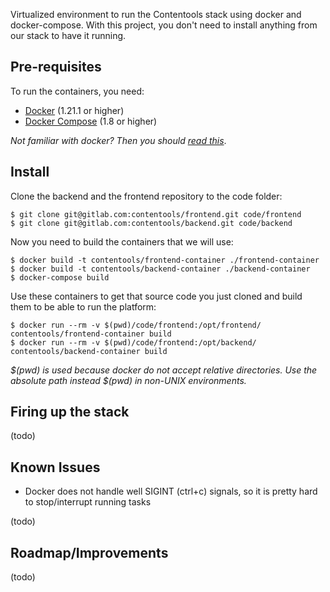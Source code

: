 Virtualized environment to run the Contentools stack using docker and docker-compose. With this project, you don't need to install anything from our stack to have it running.

## Pre-requisites

To run the containers, you need:
* [Docker](https://docs.docker.com/engine/installation/) (1.21.1 or higher)
* [Docker Compose](https://docs.docker.com/compose/install/) (1.8 or higher)

*Not familiar with docker? Then you should [read this](https://prakhar.me/docker-curriculum/)*.

## Install

Clone the backend and the frontend repository to the code folder:

```
$ git clone git@gitlab.com:contentools/frontend.git code/frontend
$ git clone git@gitlab.com:contentools/backend.git code/backend
```

Now you need to build the containers that we will use:
```
$ docker build -t contentools/frontend-container ./frontend-container
$ docker build -t contentools/backend-container ./backend-container
$ docker-compose build
```

Use these containers to get that source code you just cloned and build them to be able to run the platform:
```
$ docker run --rm -v $(pwd)/code/frontend:/opt/frontend/ contentools/frontend-container build
$ docker run --rm -v $(pwd)/code/frontend:/opt/backend/ contentools/backend-container build
```
*$(pwd) is used because docker do not accept relative directories. Use the absolute path instead $(pwd) in non-UNIX environments.*

## Firing up the stack

(todo)

## Known Issues

* Docker does not handle well SIGINT (ctrl+c) signals, so it is pretty hard to stop/interrupt running tasks

(todo)

## Roadmap/Improvements

(todo)
